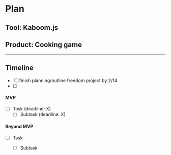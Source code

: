 # Plan

## Tool: Kaboom.js
## Product: Cooking game

---

## Timeline
- [ ] finish planning/outline freedom project by 2/14
- [ ] 

#### MVP

- [ ] Task (deadline: X)
  - [ ] Subtask (deadline: X)

#### Beyond MVP

- [ ] Task
  - [ ] Subtask


<!-- EXAMPLE

## Tool: APIs
## Product: Green Glass Door riddle app

## Timeline

### MVP

- [ ] Front-end
  - [x] Webpage to collect input from user (deadline: 4/15)
  - [ ] Webpage to display "yes, but a ___ can't" or "no, but a ___ can" (deadline: 5/1)
- [x] Back-end
  - [x] Use regex to test whether or not the word can go through the GGD (deadline: 3/1)
  - [x] Use the Twinword API to find related words (deadline: 3/15)
    - [ ] Iterate through the words until an opposite example can be found (deadline: 4/1)

#### Beyond MVP

- [ ] Use another API to make sure the opposite example is a noun
- [ ] Automate notification of API limit to make sure I don’t exceed free quota
- [ ] A multiple choice quizzer that will test the user’s knowledge of the solution

-->





<!-- DO NOT USE THIS YET

| Name | Glows | Grows |
| -------- | ------- | ------- |
|   |   |
|   |   |
|   |   |
|   |   |
|   |   |
|   |   |

-->
